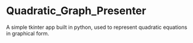 # Quadratic_Graph_Presenter
A simple tkinter app built in python, used to represent quadratic equations in graphical form.
